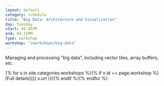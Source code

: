 ```yaml
---
layout: default
category: schedule
title: "Big Data: Architecture and Visualization"
day: tuesday
start: 02:45PM
end: 04:15PM
type: workshop
workshop: "/workshops/big-data"
---
```


Managing and processing "big data", including vector tiles, array buffers, etc.

{% for x in site.categories.workshops %}{% if x.id == page.workshop %}[Full details]({{ x.url }}){% endif %}{% endfor %}
